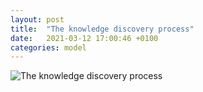 ```yaml
---
layout: post
title:  "The knowledge discovery process"
date:   2021-03-12 17:00:46 +0100
categories: model
---
```

![The knowledge discovery process](/assets/agile-capabilities-model.png)
